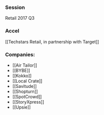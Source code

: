 
### Session
Retail 2017 Q3

### Accel
[[Techstars Retail, in partnership with Target]]

### Companies:
- [[Air Tailor]]
- [[BYBE]]
- [[Kokko]]
- [[Local Crate]]
- [[Savitude]]
- [[Shopturn]]
- [[SpotCrowd]]
- [[StoryXpress]]
- [[Upsie]]


